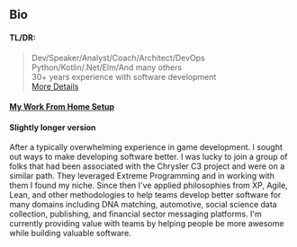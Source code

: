 ## Bio
#### TL/DR:
> Dev/Speaker/Analyst/Coach/Architect/DevOps   
> Python/Kotlin/.Net/Elm/And many others   
> 30+ years experience with software development   
> [More Details](cv.md)

#### [My Work From Home Setup](wfh.md)

#### Slightly longer version
After a typically overwhelming experience in game development. I sought out ways to make developing software better. I was lucky to join a group of folks that had been associated with the Chrysler C3 project and were on a similar path. They leveraged Extreme Programming and in working with them I found my niche. Since then I've applied philosophies from XP, Agile, Lean, and other methodologies to help teams develop better software for many domains including DNA matching, automotive, social science data collection, publishing, and financial sector messaging platforms. I'm currently providing value with teams by helping people be more awesome while building valuable software.
